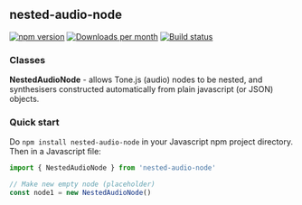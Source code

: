 ## nested-audio-node

[![npm version](https://badge.fury.io/js/nested-audio-node.svg)](https://badge.fury.io/js/nested-audio-node)
[![Downloads per month](https://img.shields.io/npm/dy/nested-audio-node.svg?maxAge=31536000)](https://github.com/davidryan59/nested-audio-node)
[![Build status](https://travis-ci.org/davidryan59/nested-audio-node.svg?master)](https://travis-ci.org/davidryan59)

### Classes

**NestedAudioNode** - allows Tone.js (audio) nodes to be nested, and synthesisers constructed automatically from plain javascript (or JSON) objects.

### Quick start

Do `npm install nested-audio-node` in your Javascript npm project directory. Then in a Javascript file:

``` js
import { NestedAudioNode } from 'nested-audio-node'

// Make new empty node (placeholder)
const node1 = new NestedAudioNode()
```
